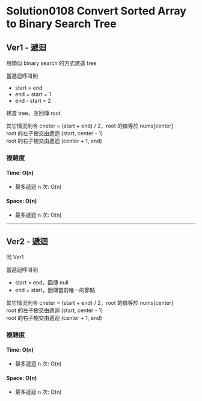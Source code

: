 # Solution0108 Convert Sorted Array to Binary Search Tree

## Ver1 - 遞迴

用類似 binary search 的方式建造 tree

當遞迴呼叫到
- start = end
- end = start = 1
- end - start = 2

建造 tree，並回傳 root

其它情況則令 cneter = (start + end) / 2，root 的值等於 nums[center]  
root 的左子樹交由遞迴 (start, center - 1)  
root 的右子樹交由遞迴 (center + 1, end)  

### 複雜度

#### Time: O(n)
- 最多遞迴 n 次: O(n)

#### Space: O(n)
- 最多遞迴 n 次: O(n)

---

## Ver2 - 遞迴

同 Ver1

當遞迴呼叫到
- start > end，回傳 null
- end = start，回傳當前唯一的節點

其它情況則令 cneter = (start + end) / 2，root 的值等於 nums[center]  
root 的左子樹交由遞迴 (start, center - 1)  
root 的右子樹交由遞迴 (center + 1, end)  

### 複雜度

#### Time: O(n)
- 最多遞迴 n 次: O(n)

#### Space: O(n)
- 最多遞迴 n 次: O(n)